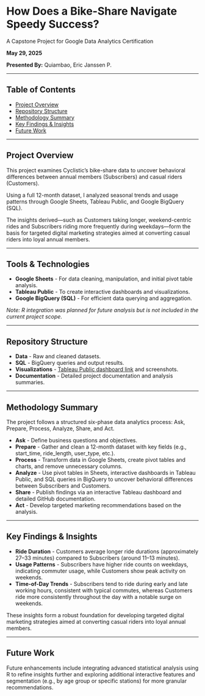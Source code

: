 
# How Does a Bike-Share Navigate Speedy Success?
A Capstone Project for Google Data Analytics Certification

**May 29, 2025**

**Presented By:** Quiambao, Eric Janssen P.


---

## Table of Contents
- [Project Overview](#project-overview)
- [Repository Structure](#repository-structure)
- [Methodology Summary](#methodology-summary)
- [Key Findings & Insights](#key-findings--insights)
- [Future Work](#future-work)


---

## Project Overview
This project examines Cyclistic’s bike-share data to uncover behavioral differences between annual members (Subscribers) and casual riders (Customers). 

Using a full 12-month dataset, I analyzed seasonal trends and usage patterns through Google Sheets, Tableau Public, and Google BigQuery (SQL). 

The insights derived—such as Customers taking longer, weekend-centric rides and Subscribers riding more frequently during weekdays—form the basis for targeted digital marketing strategies aimed at converting casual riders into loyal annual members.


---

## Tools & Technologies
- **Google Sheets** - For data cleaning, manipulation, and initial pivot table analysis.
- **Tableau Public** - To create interactive dashboards and visualizations.
- **Google BigQuery (SQL)** - For efficient data querying and aggregation.

*Note: R integration was planned for future analysis but is not included in the current project scope.*


---

## Repository Structure
- **Data** - Raw and cleaned datasets.
- **SQL** - BigQuery queries and output results.
- **Visualizations** - [Tableau Public dashboard link](https://public.tableau.com/app/profile/eric.janssen.quiambao/viz/CyclisticBike-ShareAnalysisRidePatternsandUserInsightsV2/CyclisticBike-ShareAnalysisRidePatternsandUserInsights) and screenshots.
- **Documentation** - Detailed project documentation and analysis summaries.


---

## Methodology Summary

The project follows a structured six-phase data analytics process: Ask, Prepare, Process, Analyze, Share, and Act.
- **Ask** - Define business questions and objectives.
- **Prepare** - Gather and clean a 12-month dataset with key fields (e.g., start_time, ride_length, user_type, etc.).
- **Process** - Transform data in Google Sheets, create pivot tables and charts, and remove unnecessary columns.
- **Analyze** - Use pivot tables in Sheets, interactive dashboards in Tableau Public, and SQL queries in BigQuery to uncover behavioral differences between Subscribers and Customers.
- **Share** - Publish findings via an interactive Tableau dashboard and detailed GitHub documentation.
- **Act** - Develop targeted marketing recommendations based on the analysis.

---

## Key Findings & Insights

- **Ride Duration** - Customers average longer ride durations (approximately 27–33 minutes) compared to Subscribers (around 11–13 minutes).
- **Usage Patterns** - Subscribers have higher ride counts on weekdays, indicating commuter usage, while Customers show peak activity on weekends.
- **Time-of-Day Trends** - Subscribers tend to ride during early and late working hours, consistent with typical commutes, whereas Customers ride more consistently throughout the day with a notable surge on weekends.

These insights form a robust foundation for developing targeted digital marketing strategies aimed at converting casual riders into loyal annual members.

---

## Future Work

Future enhancements include integrating advanced statistical analysis using R to refine insights further and exploring additional interactive features and segmentation (e.g., by age group or specific stations) for more granular recommendations.
